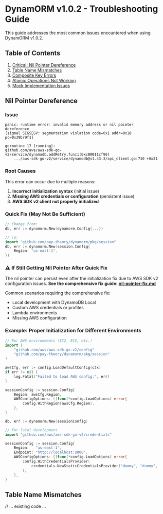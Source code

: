 # DynamORM v1.0.2 - Troubleshooting Guide

This guide addresses the most common issues encountered when using DynamORM v1.0.2.

## Table of Contents
1. [Critical: Nil Pointer Dereference](#nil-pointer-dereference)
2. [Table Name Mismatches](#table-name-mismatches)
3. [Composite Key Errors](#composite-key-errors)
4. [Atomic Operations Not Working](#atomic-operations-not-working)
5. [Mock Implementation Issues](#mock-implementation-issues)

## Nil Pointer Dereference

### Issue
```
panic: runtime error: invalid memory address or nil pointer dereference
[signal SIGSEGV: segmentation violation code=0x1 addr=0x18 pc=0x39b79f1]

goroutine 17 [running]:
github.com/aws/aws-sdk-go-v2/service/dynamodb.addRetry.func1(0xc00011cf90)
    .../aws-sdk-go-v2/service/dynamodb@v1.43.3/api_client.go:710 +0x31
```

### Root Causes
This error can occur due to multiple reasons:

1. **Incorrect initialization syntax** (initial issue)
2. **Missing AWS credentials or configuration** (persistent issue)
3. **AWS SDK v2 client not properly initialized**

### Quick Fix (May Not Be Sufficient)
```go
// Change from:
db, err := dynamorm.New(dynamorm.Config{...})

// To:
import "github.com/pay-theory/dynamorm/pkg/session"
db, err := dynamorm.New(session.Config{
    Region: "us-east-1",
})
```

### ⚠️ If Still Getting Nil Pointer After Quick Fix

The nil pointer can persist even after the initialization fix due to AWS SDK v2 configuration issues. **See the comprehensive fix guide: [nil-pointer-fix.md](./nil-pointer-fix.md)**

Common scenarios requiring the comprehensive fix:
- Local development with DynamoDB Local
- Custom AWS credentials or profiles
- Lambda environments
- Missing AWS configuration

### Example: Proper Initialization for Different Environments

```go
// For AWS environments (EC2, ECS, etc.)
import (
    "github.com/aws/aws-sdk-go-v2/config"
    "github.com/pay-theory/dynamorm/pkg/session"
)

awsCfg, err := config.LoadDefaultConfig(ctx)
if err != nil {
    log.Fatal("Failed to load AWS config:", err)
}

sessionConfig := session.Config{
    Region: awsCfg.Region,
    AWSConfigOptions: []func(*config.LoadOptions) error{
        config.WithRegion(awsCfg.Region),
    },
}

db, err := dynamorm.New(sessionConfig)

// For local development
import "github.com/aws/aws-sdk-go-v2/credentials"

sessionConfig := session.Config{
    Region:   "us-east-1",
    Endpoint: "http://localhost:8000",
    AWSConfigOptions: []func(*config.LoadOptions) error{
        config.WithCredentialsProvider(
            credentials.NewStaticCredentialsProvider("dummy", "dummy", ""),
        ),
    },
}
```

## Table Name Mismatches

// ... existing code ... 